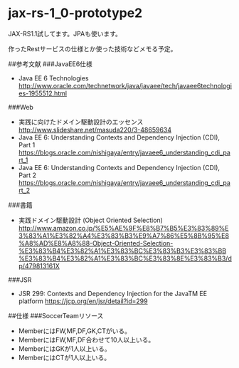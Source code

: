 # jax-rs-1_0-prototype2
JAX-RS1.1試してます。JPAも使います。

作ったRestサービスの仕様とか使った技術などメモる予定。


##参考文献
###JavaEE6仕様
* Java EE 6 Technologies http://www.oracle.com/technetwork/java/javaee/tech/javaee6technologies-1955512.html

###Web
* 実践に向けたドメイン駆動設計のエッセンス http://www.slideshare.net/masuda220/3-48659634
* Java EE 6: Understanding Contexts and Dependency Injection (CDI), Part 1 https://blogs.oracle.com/nishigaya/entry/javaee6_understanding_cdi_part_1
* Java EE 6: Understanding Contexts and Dependency Injection (CDI), Part 2 https://blogs.oracle.com/nishigaya/entry/javaee6_understanding_cdi_part_2

###書籍
* 実践ドメイン駆動設計 (Object Oriented Selection) http://www.amazon.co.jp/%E5%AE%9F%E8%B7%B5%E3%83%89%E3%83%A1%E3%82%A4%E3%83%B3%E9%A7%86%E5%8B%95%E8%A8%AD%E8%A8%88-Object-Oriented-Selection-%E3%83%B4%E3%82%A1%E3%83%BC%E3%83%B3%E3%83%BB%E3%83%B4%E3%82%A1%E3%83%BC%E3%83%8E%E3%83%B3/dp/479813161X


###JSR
* JSR 299: Contexts and Dependency Injection for the JavaTM EE platform https://jcp.org/en/jsr/detail?id=299


##仕様
###SoccerTeamリソース
* MemberにはFW,MF,DF,GK,CTがいる。
* MemberにはFW,MF,DF合わせて10人以上いる。
* MemberにはGKが1人以上いる。
* MemberにはCTが1人以上いる。
